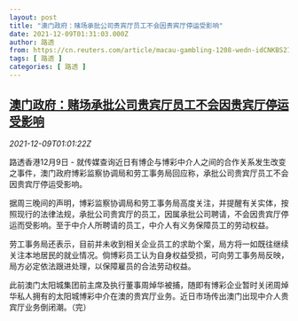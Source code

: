 ```yaml
---
layout: post
title: "澳门政府：赌场承批公司贵宾厅员工不会因贵宾厅停运受影响"
date: 2021-12-09T01:31:03.000Z
author: 路透
from: https://cn.reuters.com/article/macau-gambling-1208-wedn-idCNKBS2IO021
tags: [ 路透 ]
categories: [ 路透 ]
---
```

<!--1639013463000-->
[澳门政府：赌场承批公司贵宾厅员工不会因贵宾厅停运受影响](https://cn.reuters.com/article/macau-gambling-1208-wedn-idCNKBS2IO021)
------

<div>
<div><i>2021-12-09T01:01:22Z</i></div><p>路透香港12月9日 - 就传媒查询近日有博企与博彩中介人之间的合作关系发生改变之事件，澳门政府博彩监察协调局和劳工事务局回应称，承批公司贵宾厅员工不会因贵宾厅停运受影响。</p><p>据周三晚间的声明，博彩监察协调局和劳工事务局高度关注，并提醒有关实体，按照现行的法律法规，承批公司贵宾厅的员工，因属承批公司聘请，不会因贵宾厅停运而受影响。至于中介人所聘请的员工，中介人有义务保障员工的劳动权益。</p><p>劳工事务局还表示，目前并未收到相关企业员工的求助个案，局方将一如既往继续关注本地居民的就业情况。倘博彩员工认为自身权益受损，可向劳工事务局反映，局方必定依法跟进处理，以保障雇员的合法劳动权益。</p><p>此前澳门太阳城集团前主席及执行董事周焯华被捕，随即有博彩企业暂时关闭周焯华私人拥有的太阳城博彩中介在澳的贵宾厅业务。近日市场传出澳门出现中介人贵宾厅业务倒闭潮。（完）</p>
</div>
